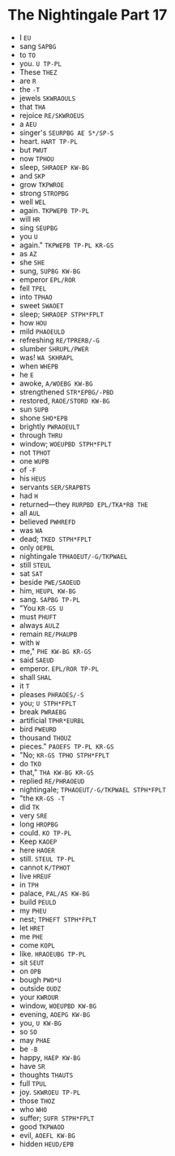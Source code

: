 # The Nightingale Part 17

* I `EU`
* sang `SAPBG`
* to `TO`
* you. `U TP-PL`
* These `THEZ`
* are `R`
* the `-T`
* jewels `SKWRAOULS`
* that `THA`
* rejoice `RE/SKWROEUS`
* a `AEU`
* singer's `SEURPBG AE S*/SP-S`
* heart. `HART TP-PL`
* but `PWUT`
* now `TPHOU`
* sleep, `SHRAOEP KW-BG`
* and `SKP`
* grow `TKPWROE`
* strong `STROPBG`
* well `WEL`
* again. `TKPWEPB TP-PL`
* will `HR`
* sing `SEUPBG`
* you `U`
* again." `TKPWEPB TP-PL KR-GS`
* as `AZ`
* she `SHE`
* sung, `SUPBG KW-BG`
* emperor `EPL/ROR`
* fell `TPEL`
* into `TPHAO`
* sweet `SWAOET`
* sleep; `SHRAOEP STPH*FPLT`
* how `HOU`
* mild `PHAOEULD`
* refreshing `RE/TPRERB/-G`
* slumber `SHRUPL/PWER`
* was! `WA SKHRAPL`
* when `WHEPB`
* he `E`
* awoke, `A/WOEBG KW-BG`
* strengthened `STR*EPBG/-PBD`
* restored, `RAOE/STORD KW-BG`
* sun `SUPB`
* shone `SHO*EPB`
* brightly `PWRAOEULT`
* through `THRU`
* window; `WOEUPBD STPH*FPLT`
* not `TPHOT`
* one `WUPB`
* of `-F`
* his `HEUS`
* servants `SER/SRAPBTS`
* had `H`
* returned—they `RURPBD EPL/TKA*RB THE`
* all `AUL`
* believed `PWHREFD`
* was `WA`
* dead; `TKED STPH*FPLT`
* only `OEPBL`
* nightingale `TPHAOEUT/-G/TKPWAEL`
* still `STEUL`
* sat `SAT`
* beside `PWE/SAOEUD`
* him, `HEUPL KW-BG`
* sang. `SAPBG TP-PL`
* "You `KR-GS U`
* must `PHUFT`
* always `AULZ`
* remain `RE/PHAUPB`
* with `W`
* me," `PHE KW-BG KR-GS`
* said `SAEUD`
* emperor. `EPL/ROR TP-PL`
* shall `SHAL`
* it `T`
* pleases `PHRAOES/-S`
* you; `U STPH*FPLT`
* break `PWRAEBG`
* artificial `TPHR*EURBL`
* bird `PWEURD`
* thousand `THOUZ`
* pieces." `PAOEFS TP-PL KR-GS`
* "No; `KR-GS TPHO STPH*FPLT`
* do `TKO`
* that," `THA KW-BG KR-GS`
* replied `RE/PHRAOEUD`
* nightingale; `TPHAOEUT/-G/TKPWAEL STPH*FPLT`
* "the `KR-GS -T`
* did `TK`
* very `SRE`
* long `HROPBG`
* could. `KO TP-PL`
* Keep `KAOEP`
* here `HAOER`
* still. `STEUL TP-PL`
* cannot `K/TPHOT`
* live `HREUF`
* in `TPH`
* palace, `PAL/AS KW-BG`
* build `PEULD`
* my `PHEU`
* nest; `TPHEFT STPH*FPLT`
* let `HRET`
* me `PHE`
* come `KOPL`
* like. `HRAOEUBG TP-PL`
* sit `SEUT`
* on `OPB`
* bough `PWO*U`
* outside `OUDZ`
* your `KWROUR`
* window, `WOEUPBD KW-BG`
* evening, `AOEPG KW-BG`
* you, `U KW-BG`
* so `SO`
* may `PHAE`
* be `-B`
* happy, `HAEP KW-BG`
* have `SR`
* thoughts `THAUTS`
* full `TPUL`
* joy. `SKWROEU TP-PL`
* those `THOZ`
* who `WHO`
* suffer; `SUFR STPH*FPLT`
* good `TKPWAOD`
* evil, `AOEFL KW-BG`
* hidden `HEUD/EPB`
